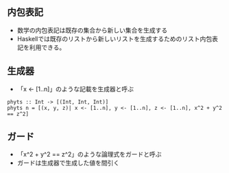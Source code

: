 ## 内包表記
- 数学の内包表記は既存の集合から新しい集合を生成する
- Haskellでは既存のリストから新しいリストを生成するためのリスト内包表記を利用できる。

## 生成器
- 「x <- [1..n]」のような記載を生成器と呼ぶ

```
phyts :: Int -> [(Int, Int, Int)]
phyts n = [(x, y, z)| x <- [1..n], y <- [1..n], z <- [1..n], x^2 + y^2 == z^2]
```

## ガード
- 「x^2 + y^2 == z^2」のような論理式をガードと呼ぶ
- ガードは生成器で生成した値を間引く
